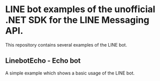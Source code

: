 # LINE bot examples of the unofficial .NET SDK for the LINE Messaging API.

This repository contains several examples of the LINE bot.

## LinebotEcho - Echo bot

A simple example which shows a basic usage of the LINE bot.
